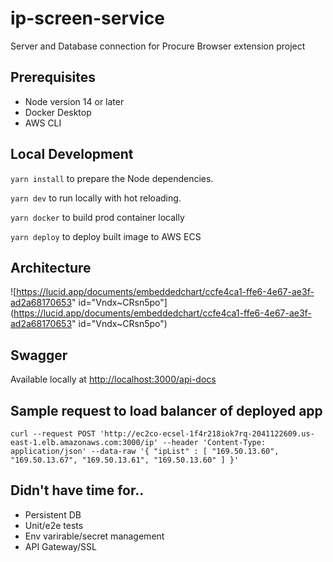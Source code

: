 # ip-screen-service

Server and Database connection for Procure Browser extension project

## Prerequisites

- Node version 14 or later
- Docker Desktop
- AWS CLI

## Local Development

`yarn install` to prepare the Node dependencies.

`yarn dev` to run locally with hot reloading.

`yarn docker` to build prod container locally

`yarn deploy` to deploy built image to AWS ECS

## Architecture
![https://lucid.app/documents/embeddedchart/ccfe4ca1-ffe6-4e67-ae3f-ad2a68170653" id="Vndx~CRsn5po"](https://lucid.app/documents/embeddedchart/ccfe4ca1-ffe6-4e67-ae3f-ad2a68170653" id="Vndx~CRsn5po")
## Swagger
Available locally at [http://localhost:3000/api-docs](http://localhost:3000/api-docs)
## Sample request to load balancer of deployed app
`curl --request POST 'http://ec2co-ecsel-1f4r218iok7rq-2041122609.us-east-1.elb.amazonaws.com:3000/ip' --header 'Content-Type: application/json' --data-raw '{
    "ipList" : [
        "169.50.13.60",
        "169.50.13.67",
        "169.50.13.61",
        "169.50.13.60"
    ]
}'`

## Didn't have time for..
- Persistent DB
- Unit/e2e tests
- Env varirable/secret management
- API Gateway/SSL
